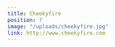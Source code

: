 ```yaml
---
title: Cheekyfire
position: 7
image: "/uploads/cheekyfire.jpg"
link: http://www.cheekyfire.com
---
```


